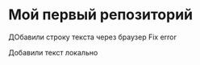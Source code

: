 # Мой первый репозиторий 

ДОбавили строку текста через браузер Fix error


Добавили текст локально
